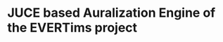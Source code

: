 # JUCE based Auralization Engine of the EVERTims project

[EVERTims website]: (https://evertims.github.io/website)
